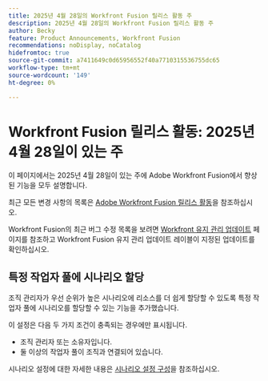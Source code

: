 ```yaml
---
title: 2025년 4월 28일의 Workfront Fusion 릴리스 활동 주
description: 2025년 4월 28일의 Workfront Fusion 릴리스 활동 주
author: Becky
feature: Product Announcements, Workfront Fusion
recommendations: noDisplay, noCatalog
hidefromtoc: true
source-git-commit: a7411649c0d65956552f40a7710315536755dc65
workflow-type: tm+mt
source-wordcount: '149'
ht-degree: 0%

---
```


# Workfront Fusion 릴리스 활동: 2025년 4월 28일이 있는 주

이 페이지에서는 2025년 4월 28일이 있는 주에 Adobe Workfront Fusion에서 향상된 기능을 모두 설명합니다.

최근 모든 변경 사항의 목록은 [Adobe Workfront Fusion 릴리스 활동](/help/workfront-fusion/fusion-product-releases/fusion-release-activity.md)을 참조하십시오.

Workfront Fusion의 최근 버그 수정 목록을 보려면 [Workfront 유지 관리 업데이트](https://experienceleague.adobe.com/en/docs/workfront-known-issues/releases/current-updates) 페이지를 참조하고 Workfront Fusion 유지 관리 업데이트 레이블이 지정된 업데이트를 확인하십시오.

## 특정 작업자 풀에 시나리오 할당

조직 관리자가 우선 순위가 높은 시나리오에 리소스를 더 쉽게 할당할 수 있도록 특정 작업자 풀에 시나리오를 할당할 수 있는 기능을 추가했습니다.

이 설정은 다음 두 가지 조건이 충족되는 경우에만 표시됩니다.

* 조직 관리자 또는 소유자입니다.
* 둘 이상의 작업자 풀이 조직과 연결되어 있습니다.

시나리오 설정에 대한 자세한 내용은 [시나리오 설정 구성](/help/workfront-fusion/create-scenarios/config-scenarios-settings/configure-scenario-settings.md)을 참조하십시오.

